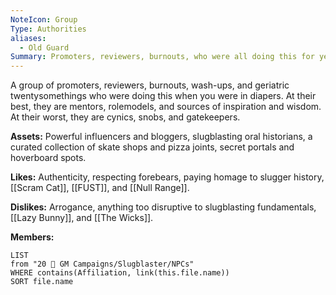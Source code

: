 ```yaml
---
NoteIcon: Group
Type: Authorities
aliases:
  - Old Guard
Summary: Promoters, reviewers, burnouts, who were all doing this for years before you. Gatekeepers and snobs.
---
```

A group of promoters, reviewers, burnouts, wash-ups, and geriatric twentysomethings who were doing this
when you were in diapers. At their best, they are mentors, rolemodels, and sources of inspiration and wisdom. At their worst, they are cynics, snobs, and gatekeepers.

**Assets:**
Powerful influencers and bloggers, slugblasting oral historians, a curated collection of skate shops and pizza joints, secret portals and hoverboard spots.

**Likes:**
Authenticity, respecting forebears, paying homage to slugger history, [[Scram Cat]], [[FUST]], and [[Null Range]].

**Dislikes:**
Arrogance, anything too disruptive to slugblasting fundamentals, [[Lazy Bunny]], and [[The Wicks]].

**Members:**
```dataview
LIST
from "20 🌟 GM Campaigns/Slugblaster/NPCs"
WHERE contains(Affiliation, link(this.file.name))
SORT file.name
```